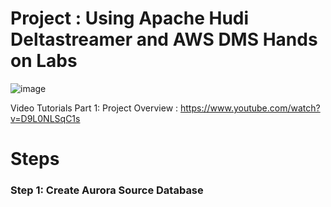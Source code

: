 
# Project : Using Apache Hudi Deltastreamer and AWS DMS Hands on Labs
![image](https://user-images.githubusercontent.com/39345855/228927370-f7264d4a-f026-4014-9df4-b063f000f377.png)

Video Tutorials 
Part 1: Project Overview : https://www.youtube.com/watch?v=D9L0NLSqC1s


# Steps 
### Step 1:  Create Aurora Source Database 

